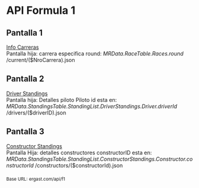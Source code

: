 
# API Formula 1 

## Pantalla 1
[Info Carreras](http://ergast.com/api/f1/current.json) \
Pantalla hija: carrera especifica round: 
*MRData.RaceTable.Races.round*
/current/($NroCarrera).json


## Pantalla 2 
[Driver Standings](http://ergast.com/api/f1/current/driverStandings.json) \
Pantalla hija: Detalles piloto
Piloto id esta en: 
*MRData.StandingsTable.StandingList.DriverStandings.Driver.driverId*
/drivers/($driverID).json
	
## Pantalla 3 
[Constructor Standings](http://ergast.com/api/f1/current/constructorStandings.json) \
Pantalla Hija: detalles constructores
constructorID esta en: 
*MRData.StandingsTable.StandingList.ConstructorStandings.Constructor.constructorId*
/constructors/($constructorId).json

<sub>Base URL:</sub>
<sub>ergast.com/api/f1</sub>
